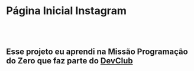 <h1>Página Inicial Instagram</h1>
<br>
<br>
<h2> Esse projeto eu aprendi na Missão Programação do Zero que faz parte do <a href="https://rodolfomori.com.br/devclub">DevClub</a></h2>

